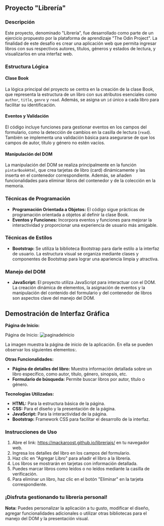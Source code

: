 ## Proyecto "Librería"

### Descripción

Este proyecto, denominado "Librería", fue desarrollado como parte de un ejercicio propuesto por la plataforma de aprendizaje "The Odin Project". La finalidad de este desafío es crear una aplicación web que permita ingresar libros con sus respectivos autores, títulos, géneros y estados de lectura, y visualizarlos en una interfaz web.

### Estructura Lógica

#### Clase Book

La lógica principal del proyecto se centra en la creación de la clase Book, que representa la estructura de un libro con sus atributos esenciales como `author`,  `title`,  `genre` y `read`. Además, se asigna un `id` único a cada libro para facilitar su identificación.

#### Eventos y Validación

El código incluye funciones para gestionar eventos en los campos del formulario, como la detección de cambios en la casilla de lectura (`read`). También se implementa una validación básica para asegurarse de que los campos de autor, título y género no estén vacíos.

#### Manipulación del DOM

La manipulación del DOM se realiza principalmente en la función `pintarBookHtml`, que crea tarjetas de libro (card) dinámicamente y las inserta en el contenedor correspondiente. Además, se añaden funcionalidades para eliminar libros del contenedor y de la colección en la memoria.

### Técnicas de Programación

-   **Programación Orientada a Objetos:** El código sigue prácticas de programación orientada a objetos al definir la clase Book.
-   **Eventos y Funciones:** Incorpora eventos y funciones para mejorar la interactividad y proporcionar una experiencia de usuario más amigable.

### Técnicas de Estilos

-   **Bootstrap:** Se utiliza la biblioteca Bootstrap para darle estilo a la interfaz de usuario. La estructura visual se organiza mediante clases y componentes de Bootstrap para lograr una apariencia limpia y atractiva.

### Manejo del DOM

-   **JavaScript:** El proyecto utiliza JavaScript para interactuar con el DOM. La creación dinámica de elementos, la asignación de eventos y la manipulación del contenido del formulario y del contenedor de libros son aspectos clave del manejo del DOM.

## Demostración de Interfaz Gráfica

**Página de Inicio:**

Página de Inicio: ![paginadeInicio](https://github.com/Mackaroost/libreriajs/assets/101475126/743f92e7-cee9-4878-8f9e-fe6669ae9f12)

La imagen muestra la página de inicio de la aplicación. En ella se pueden observar los siguientes elementos:.

**Otras Funcionalidades:**

-   **Página de detalles del libro:** Muestra información detallada sobre un libro específico, como autor, título, género, sinopsis, etc.
-   **Formulario de búsqueda:** Permite buscar libros por autor, título o género.

**Tecnologías Utilizadas:**

-   **HTML:** Para la estructura básica de la página.
-   **CSS:** Para el diseño y la presentación de la página.
-   **JavaScript:** Para la interactividad de la página.
-   **Bootstrap:** Framework CSS para facilitar el desarrollo de la interfaz.

### Instrucciones de Uso

1.  Abre el link: https://mackaroost.github.io/libreriajs/ en tu navegador web.
2.  Ingresa los detalles del libro en los campos del formulario.
3.  Haz clic en "Agregar Libro" para añadir el libro a la librería.
4.  Los libros se mostrarán en tarjetas con información detallada.
5.  Puedes marcar libros como leídos o no leídos mediante la casilla de verificación.
6.  Para eliminar un libro, haz clic en el botón "Eliminar" en la tarjeta correspondiente.

### ¡Disfruta gestionando tu librería personal!

**Nota:** Puedes personalizar la aplicación a tu gusto, modificar el diseño, agregar funcionalidades adicionales o utilizar otras bibliotecas para el manejo del DOM y la presentación visual.
